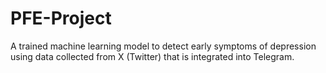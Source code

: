 # PFE-Project
A trained machine learning model to detect early symptoms of depression using data collected from X (Twitter) that is integrated into Telegram.
